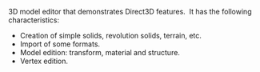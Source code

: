 <p>3D model editor that demonstrates Direct3D features.&nbsp; It has the
	following characteristics:</p>
<ul>
	<li>Creation of simple solids, revolution solids, terrain, etc.</li>
	<li>Import of some formats.</li>
	<li>Model edition: transform, material and structure.</li>
	<li>Vertex edition.</li>
</ul>
